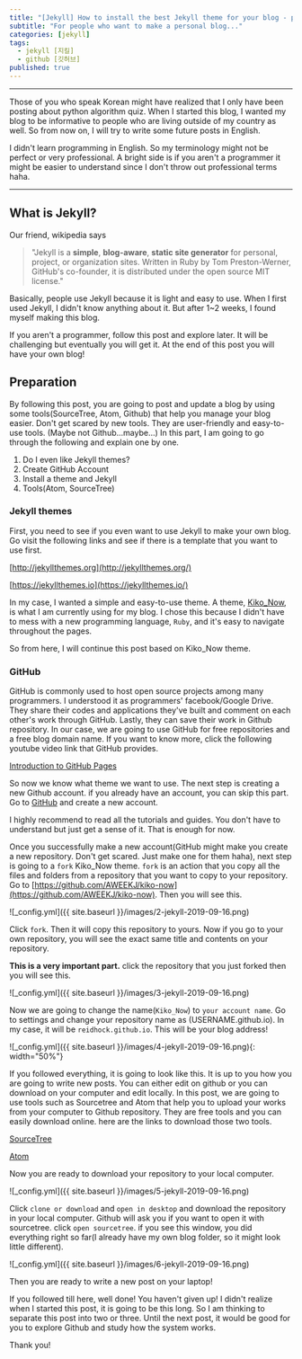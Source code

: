 ```yaml
---
title: "[Jekyll] How to install the best Jekyll theme for your blog - part 1"
subtitle: "For people who want to make a personal blog..."
categories: [jekyll]
tags:
  - jekyll [지킬]
  - github [깃허브]
published: true
---
```


***
Those of you who speak Korean might have realized that I only have been posting about python algorithm quiz. When I started this blog, I wanted my blog to be informative to people who are living outside of my country as well. So from now on, I will try to write some future posts in English.

I didn't learn programming in English. So my terminology might not be perfect or very professional. A bright side is if you aren't a programmer it might be easier to understand since I don't throw out professional terms haha.

***

## What is Jekyll?
Our friend, wikipedia says
> "Jekyll is a **simple**, **blog-aware**, **static site generator** for personal, project, or organization sites. Written in Ruby by Tom Preston-Werner, GitHub's co-founder, it is distributed under the open source MIT license."

Basically, people use Jekyll because it is light and easy to use. When I first used Jekyll, I didn't know anything about it. But after 1~2 weeks, I found myself making this blog.

If you aren't a programmer, follow this post and explore later. It will be challenging but eventually you will get it. At the end of this post you will have your own blog!

## Preparation 
By following this post, you are going to post and update a blog by using some tools(SourceTree, Atom, Github) that help you manage your blog easier. Don't get scared by new tools. They are user-friendly and easy-to-use tools. (Maybe not Github...maybe...)
In this part, I am going to go through the following and explain one by one.

1. Do I even like Jekyll themes?
2. Create GitHub Account
3. Install a theme and Jekyll
4. Tools(Atom, SourceTree)

### Jekyll themes
First, you need to see if you even want to use Jekyll to make your own blog. Go visit the following links and see if there is a template that you want to use first.

[http://jekyllthemes.org](http://jekyllthemes.org/)

[https://jekyllthemes.io](https://jekyllthemes.io/)

In my case, I wanted a simple and easy-to-use theme. A theme, [Kiko_Now](https://aweekj.github.io/kiko-now/), is what I am currently using for my blog. I chose this because I didn't have to mess with a new programming language, `Ruby`, and it's easy to navigate throughout the pages.

So from here, I will continue this post based on Kiko_Now theme.

### GitHub
GitHub is commonly used to host open source projects among many programmers. I understood it as programmers' facebook/Google Drive. They share their codes and applications they've built and comment on each other's work through GitHub. Lastly, they can save their work in Github repository. In our case, we are going to use GitHub for free repositories and a free blog domain name. If you want to know more, click the following youtube video link that GitHub provides.

[Introduction to GitHub Pages](https://youtu.be/2MsN8gpT6jY)

So now we know what theme we want to use. The next step is creating a new Github account. if you already have an account, you can skip this part.
Go to [GitHub](https://github.com/) and create a new account.

I highly recommend to read all the tutorials and guides. You don't have to understand but just get a sense of it. That is enough for now.

Once you successfully make a new account(GitHub might make you create a new repository. Don't get scared. Just make one for them haha), next step is going to a `fork` Kiko_Now theme. `fork` is an action that you copy all the files and folders from a repository that you want to copy to your repository. Go to [https://github.com/AWEEKJ/kiko-now](https://github.com/AWEEKJ/kiko-now). Then you will see this.

![_config.yml]({{ site.baseurl }}/images/2-jekyll-2019-09-16.png)

Click `fork`. Then it will copy this repository to yours. Now if you go to your own repository, you will see the exact same title and contents on your repository.


**This is a very important part.** click the repository that you just forked then you will see this.

![_config.yml]({{ site.baseurl }}/images/3-jekyll-2019-09-16.png)

Now we are going to change the name(`Kiko_Now`) to `your account name`. Go to settings and change your repository name as (USERNAME.github.io). In my case, it will be `reidhock.github.io`. This will be your blog address!

![_config.yml]({{ site.baseurl }}/images/4-jekyll-2019-09-16.png){: width="50%"}

If you followed everything, it is going to look like this. It is up to you how you are going to write new posts. You can either edit on github or you can download on your computer and edit locally. In this post, we are going to use tools such as Sourcetree and Atom that help you to upload your works from your computer to Github repository. They are free tools and you can easily download online. here are the links to download those two tools.

[SourceTree](https://www.sourcetreeapp.com/)

[Atom](https://atom.io)

Now you are ready to download your repository to your local computer.

![_config.yml]({{ site.baseurl }}/images/5-jekyll-2019-09-16.png)

Click `clone or download` and `open in desktop` and download the repository in your local computer. Github will ask you if you want to open it with sourcetree. click `open sourcetree`. if you see this window, you did everything right so far(I already have my own blog folder, so it might look little different).

![_config.yml]({{ site.baseurl }}/images/6-jekyll-2019-09-16.png)

Then you are ready to write a new post on your laptop!

If you followed till here, well done! You haven't given up! I didn't realize when I started this post, it is going to be this long. So I am thinking to separate this post into two or three. Until the next post, it would be good for you to explore Github and study how the system works.

Thank you!
